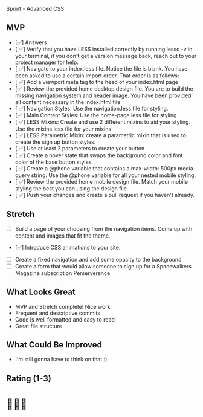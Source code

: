 Sprint - Advanced CSS

## MVP

- [✅] Answers
- [ ✅] Verify that you have LESS installed correctly by running lessc -v in your terminal, if you don't get a version message back, reach out to your project manager for help.
- [ ✅] Navigate to your index.less file. Notice the file is blank. You have been asked to use a certain import order. That order is as follows:
- [ ✅] Add a viewport meta tag to the head of your index.html page
- [✅ ] Review the provided home desktop design file. You are to build the missing navigation system and header image. You have been provided all content necessary in the index.html file
- [ ✅] Navigation Styles: Use the navigation.less file for styling.
- [✅ ] Main Content Styles: Use the home-page.less file for styling
- [ ✅] LESS Mixins: Create and use 2 different mixins to aid your styling. Use the mixins.less file for your mixins
- [ ✅] LESS Parametric Mixin: create a parametric mixin that is used to create the sign up button styles.
- [ ✅] Use at least 2 parameters to create your button
- [ ✅] Create a hover state that swaps the background color and font color of the base button styles.
- [ ✅] Create a @phone variable that contains a max-width: 500px media query string. Use the @phone variable for all your nested mobile styling.
- [ ✅] Review the provided home mobile design file. Match your mobile styling the best you can using the design file.
- [ ✅] Push your changes and create a pull request if you haven't already.

## Stretch

- [ ] Build a page of your choosing from the navigation items. Come up with content and images that fit the theme.
- [✅] Introduce CSS animations to your site.
- [ ] Create a fixed navigation and add some opacity to the background
- [ ] Create a form that would allow someone to sign up for a Spacewalkers Magazine subscription
      Perserverence

## What Looks Great

- MVP and Stretch complete! Nice work
- Frequent and descriptive commits
- Code is well formatted and easy to read
- Great file structure

## What Could Be Improved

- I'm still gonna have to think on that :)

## Rating (1-3)

# 🚀🚀🚀
